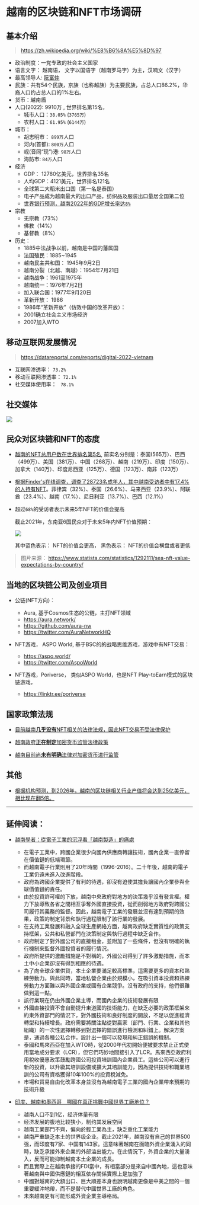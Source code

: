 # 越南的区块链和NFT市场调研

## 基本介绍

> https://zh.wikipedia.org/wiki/%E8%B6%8A%E5%8D%97

- 政治制度：一党专政的社会主义国家
- 语言文字： 越南语， 文字以国语字（越南罗马字）为主，汉喃文（汉字）
- 最高领导人: [阮富仲](https://zh.wikipedia.org/wiki/%E9%98%AE%E5%AF%8C%E4%BB%B2)
- 民族：共有54个民族，京族（也称越族）为主要民族，占总人口86.2%，华裔人口约占总人口的1%左右。
- 货币：越南盾
- 人口(2022): 9910万 , 世界排名第15名，
  - 城市人口：`38.05%` (`3765万`)
  - 农村人口：`61.95%` (`6144万`)
- 城市：
  - 胡志明市： `899万`人口
  - 河内(首都): `800万`人口
  - 岘(音同“现”)港: `98万`人口
  - 海防市: `84万`人口
- 经济
  - GDP： 12780亿美元，世界排名35名
  - 人均GDP：4121美元，世界排名121名
  - 全球第二大稻米出口国（第一名是泰国）
  - 电子产品成为越南最大的出口产品，纺织品及服装出口量居全国第二位
  - [世界银行预测，越南2022年的GDP增长率达`8%`](https://cj.sina.com.cn/articles/view/6862376589/199078e8d00102ge7u?finpagefr=p_103)
- 宗教
  - 无宗教（73%）
  - 佛教（14%）
  - 基督教（8%）
- 历史：
  - 1885中法战争以前，越南是中国的藩属国
  - 法国殖民：1885~1945
  - 越南民主共和国： 1945年9月2日
  - 越南分裂（北越、南越）：1954年7月21日
  - 越南战争：1961至1975年
  - 越南统一：1976年7月2日
  - 加入联合国：1977年9月20日
  - 革新开放： 1986
  - 1986年“革新开放”（仿效中国的改革开放）：
  - 2001确立社会主义市场经济
  - 2007加入WTO


## 移动互联网发展情况

> https://datareportal.com/reports/digital-2022-vietnam

- 互联网渗透率： `73.2%`
- 移动互联网渗透率： `72.1%`
- 社交媒体使用率： ` 78.1%`



## 社交媒体

![](../imgs/vietnam_social_media.png)

## 民众对区块链和NFT的态度

- [越南的NFT总用户数在世界排名第5名](https://vir.com.vn/vietnam-among-countries-with-the-most-nft-users-94102.html), 前实名分别是：泰国(565万）、巴西（499万）、美国（381万）、中国（268万）、越南（219万）、印度（150万）、加拿大（140万）、印度尼西亚（125万）、德国（123万）、南非（123万）
- [根据Finder's在线调查，调查了28723名成年人，其中越南受访者中有17.4%的人持有NFT](https://www.cekindo.vn/blog/a-comprehensive-overview-of-the-nft-sector-in-vietnam)。菲律宾（32%）、泰国（26.6%）、马来西亚（23.9%）、阿联酋（23.4%）、越南（17.%）、尼日利亚（13.7%）、巴西（12.1%）
- 超过`68%`的受访者表示未来5年NFT的价值会提高


    截止2021年，东南亚6国民众对于未来5年内NFT价值预期：

    ![](../imgs/sea_nft.png)

    其中蓝色表示： NFT的价值会更高， 黑色表示： NFT的价值会横盘或者更低


> 图片来源： https://www.statista.com/statistics/1292111/sea-nft-value-expectations-by-country/

## 当地的区块链公司及创业项目


- 公链(NFT方向)：
  - Aura, 基于Cosmos生态的公链，主打NFT领域
  - https://aura.network/
  - https://github.com/aura-nw
  - https://twitter.com/AuraNetworkHQ

- NFT游戏， ASPO World, 基于BSC的的战略思维游戏，游戏中有NFT交易：
  - https://aspo.world/
  - https://twitter.com/AspoWorld

- NFT游戏，Poriverse， 类似ASPO World，也是NFT Play-toEarn模式的区块链游戏，
  - https://linktr.ee/poriverse

## 国家政策法规

- [目前越南**几乎没有**NFT相关的法律法规，因此NFT交易不受法律保护](https://www.viettonkinconsulting.com/general/vietnam-nft-market-potential-investment-opportunity/)

- [越南政府**正在制定**加密货币监管法律政策](https://www.vietnam-briefing.com/news/vietnam-tasks-government-agencies-prepare-legal-framework-cryptocurrencies-virtual-assets.html/)

- [越南目前尚**未有明确**法律对加密货币进行监管](https://ykvn-law.com/how-to-classify-and-regulate-crypto-in-vietnam/)

## 其他

- [根据机构预测，到2026年，越南的区块链相关行业产值将会达到25亿美元，相比现在翻5倍。](https://www.viettonkinconsulting.com/general/vietnam-nft-market-potential-investment-opportunity/)




---

## 延伸阅读：

- [越南學者：從電子工業的沉浮看「越南製造」的痛處](https://www.hk01.com/%E4%B8%96%E7%95%8C%E5%B0%88%E9%A1%8C/797876/%E8%B6%8A%E5%8D%97%E5%AD%B8%E8%80%85-%E5%BE%9E%E9%9B%BB%E5%AD%90%E5%B7%A5%E6%A5%AD%E7%9A%84%E6%B2%89%E6%B5%AE%E7%9C%8B-%E8%B6%8A%E5%8D%97%E8%A3%BD%E9%80%A0-%E7%9A%84%E7%97%9B%E8%99%95)
  - 在電子工業中，跨國企業很少向國內供應商轉讓技術，國內企業一直停留在價值鏈的低端環節。
  - 而越南電子行業則用了20年時間（1996-2016）。二十年後，越南的電子工業仍遠未進入改進階段。
  - 政府為跨國企業提供了有利的待遇，卻沒有迫使其擔負讓國內企業參與全球價值鏈的責任。
  - 由於投資許可權的下放，越南中央政府對地方的決策幾乎沒有發言權。權力下放導致各省之間相互爭奪外國直接投資，從而削弱地方政府對跨國公司履行其義務的監督。因此，越南電子工業的發展並沒有達到預期的效果，政策的制定背景和執行過程限制了該行業的發展。
  - 在支持工業發展和融入全球生產網絡方面，越南政府缺乏實質性的政策支持框架，公共和私營部門在決策制定與執行過程中缺乏合作。
  - 政府制定了對外國公司的直接租金，並附加了一些條件，但沒有明確的執行機制來監督外國投資者的履行情況。
  - 政府所提供的激勵措施是不對稱的，外國公司得到了許多激勵措施，而本土中小企業卻沒有得到相應的待遇。
  - 為了向全球企業供貨，本土企業要滿足較高標準，這需要更多的資本和熟練勞動力。與此同時，當地私營企業由於規模小，在吸引資本投資和熟練勞動力方面難以與外國企業或國有企業競爭。沒有政府的支持，他們很難做到這一點。
  - 該行業現在仍由外國企業主導，而國內企業的技術發展有限
  - 外國直接投資不會自動提升東道國的技術能力，在缺乏必要的政策框架來約束外資部門的情況下，對外國技術和良好制度的開放，不足以促進經濟轉型和持續增長。政府需要將關注點從對贏家（部門、行業、企業和其他組織）的一次性選擇轉移到對選擇的錯誤進行檢測和糾錯上。解決方案是，通過各種公私合作，設計出一個可以發現和糾正錯誤的機制。
  - 泰國和馬來西亞在加入WTO時，從2000年代初開始便被要求禁止正式使用當地成分要求（LCR），但它們巧妙地間接引入了LCR。馬來西亞政府利用稅收優惠政策鼓勵跨國公司投資培訓國內企業員工。這些公司可以進行新的投資，以升級其培訓設備或擴大其培訓能力，因為提供技術和職業培訓的公司有資格獲得10年100%的投資稅減免。
  - 市場和貿易自由化改革本身並沒有為越南電子工業的國內企業帶來預期的技術升級

- [印度、越南和墨西哥　哪國在真正挑戰中國世界工廠地位？](https://www.hk01.com/%E4%B8%AD%E5%9C%8B%E8%A7%80%E5%AF%9F/830662/%E5%8D%B0%E5%BA%A6-%E8%B6%8A%E5%8D%97%E5%92%8C%E5%A2%A8%E8%A5%BF%E5%93%A5-%E5%93%AA%E5%9C%8B%E5%9C%A8%E7%9C%9F%E6%AD%A3%E6%8C%91%E6%88%B0%E4%B8%AD%E5%9C%8B%E4%B8%96%E7%95%8C%E5%B7%A5%E5%BB%A0%E5%9C%B0%E4%BD%8D)
  - 越南人口不到1亿，经济体量有限
  - 经济发展的腹地比较狭小，制约其发展空间
  - 越南工業部門不齊，偏向於輕工業為主，缺乏重化工業能力
  - 越南严重缺乏本土的世界级企业。截止2021年，越南没有自己的世界500强，而印度有7家、中国有143家。這意味著越南在面臨外資企業湧入的同時，缺乏承接外來企業的外部溢出能力。在此情況下，外資企業的大量湧入，反而可能抑制越南本土企業的成長。
  - 而且實際上在越南承接的FDI當中，有相當部分是來自中國內地，這也意味著越南與中國供應鏈的相互依存關係實際上是加強了
  - 中國對越南的大額出口、巨大順差本身也說明越南更像是中美之間的一個重要緩沖地帶，而不是替代中國世界工廠的角色。
  - 未來越南更有可能形成外資企業主導格局。
